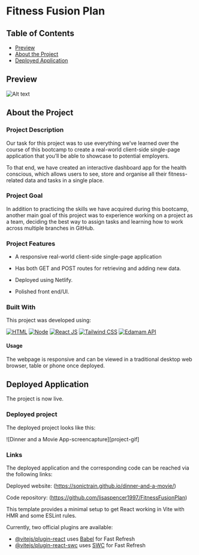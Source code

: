 # Fitness Fusion Plan


## Table of Contents
- [Preview](#Preview)
- [About the Project](#About)
- [Deployed Application](#Deployed)


## Preview

![Alt text](assets/images/dinner&movie-hero.png)


## About the Project

### Project Description

Our task for this project was to use everything we’ve learned over the course of this bootcamp to create a real-world client-side single-page application that you’ll be able to showcase to potential employers.

To that end, we have created an interactive dashboard app for the health conscious, which allows users to see, store and organise all their fitness-related data and tasks in a single place.

### Project Goal

In addition to practicing the skills we have acquired during this bootcamp, another main goal of this project was to experience working on a project as a team, deciding the best way to assign tasks and learning how to work across multiple branches in GitHub.

### Project Features

* A responsive real-world client-side single-page application

* Has both GET and POST routes for retrieving and adding new data.

* Deployed using Netlify.

* Polished front end/UI.


### Built With

This project was developed using:

[![HTML][html-badge]][html-url]
[![Node][node-badge]][node-url]
[![React JS][react-badge]][react-url]
[![Tailwind CSS][tailwind-badge]][tailwind-url]
[![Edamam API][edamam-badge]][edamam-url]


#### Usage

The webpage is responsive and can be viewed in a traditional desktop web browser, table or phone once deployed.


## Deployed Application

The project is now live.


### Deployed project

The deployed project looks like this:

![Dinner and a Movie App-screencapture][project-gif]


### Links

The deployed application and the corresponding code can be reached via the following links:

Deployed website: (https://sonictrain.github.io/dinner-and-a-movie/)

Code repository: (https://github.com/lisaspencer1997/FitnessFusionPlan)

<!-- Button images and links -->

[html-badge]: https://img.shields.io/badge/HTML-red?style=for-the-badge&logo=HTML5&logoColor=white
[css-badge]: https://img.shields.io/badge/CSS-blue?style=for-the-badge&logo=CSS3&logoColor=white
[js-badge]: https://img.shields.io/badge/JavaScript-F0DB4F?style=for-the-badge&logo=Javascript&logoColor=323330
[JavaScript-badge]: https://img.shields.io/badge/JavaScript-yellow?style=for-the-badge&logo=Javascript&logoColor=white
[jquery-badge]: https://img.shields.io/badge/jQuery-blue?style=for-the-badge&logo=jquery&logoColor=white
[boostrap-badge]: https://img.shields.io/badge/Bootstrap-purple?style=for-the-badge&logo=bootstrap&logoColor=white
[node-badge]: https://img.shields.io/badge/node.js-green?logo=node.js&logoColor=white
[react-badge]: https://img.shields.io/badge/react-blue?logo=react&logoColor=white
[tailwind-badge]: https://img.shields.io/badge/Tailwind%20CSS-blue?logo=tailwind%20css&logoColor=white
[edamam-badge]: https://img.shields.io/badge/Edamam_API-%23005a00?style=for-the-badge

[html-url]: https://www.w3schools.com/html/
[css-url]: https://www.w3schools.com/css/default.asp
[js-url]: https://www.w3schools.com/js/default.asp
[jquery-url]: https://jquery.com/
[bootstrap-url]: https://getbootstrap.com/
[node-url]: https://nodejs.org/en/about
[react-url]: https://react.dev/
[tailwind-url]: https://tailwindcss.com/
[edamam-url]: https://www.edamam.com/

This template provides a minimal setup to get React working in Vite with HMR and some ESLint rules.

Currently, two official plugins are available:

- [@vitejs/plugin-react](https://github.com/vitejs/vite-plugin-react/blob/main/packages/plugin-react/README.md) uses [Babel](https://babeljs.io/) for Fast Refresh
- [@vitejs/plugin-react-swc](https://github.com/vitejs/vite-plugin-react-swc) uses [SWC](https://swc.rs/) for Fast Refresh
